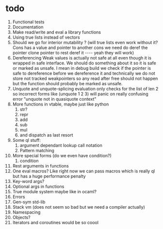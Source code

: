 # todo

1. Functional tests
2. Documentation
3. Make read/write and eval a library functions
4. Using true lists instead of vectors
5. Should we go for interior mutability ? (will true lists even work without it? Cons has a value and pointer to another cons we need do deref the pointer clone pointer to rest deref it ---- yeah they will work)
6. Dereferencing Weak values is actually not safe at all even though it is wrapped in safe interface. We should do something about it so it is safe or marked as unsafe. I mean in debug build we check if the pointer is safe to dereference before we dereference it and technically we do not store not tracked weakpointers so any read after free should not happen but the function should probably be marked as unsafe.
7. Unquote and unquote-splicing evaluation only checks for the list of len 2 so incorrect forms like (unquote 1 2 3) will panic on really confusing error "unquote not in quasiquote context"
8. More functions in vtable, maybe just like python
   1. str?
   2. repr
   3. add
   4. sub
   5. mul
   6. and dispatch as last resort
9. Some ql stuff:
   1. argument dependant lookup call notation
   2. Pattern matching
10. More special forms (do we even have condition?)
    1. condition
11. Rest arguments in functions
12. One eval macros? Like right now we can pass macros which is really ql but has a huge performance penalty
13. Key-word args?
14. Optional args in functions
15. True module system maybe like in ocaml?
16. Errors
17. Gen-sym std-lib
18. Stack vm (does not seem so bad but we need a compiler actually)
19. Namespacing
20. Objects?
21. Iterators and coroutines would be so coool
